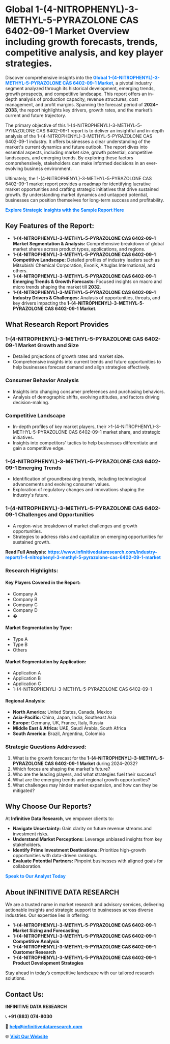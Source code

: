 <h1>Global 1-(4-NITROPHENYL)-3-METHYL-5-PYRAZOLONE CAS 6402-09-1 Market Overview including growth forecasts, trends, competitive analysis, and key player strategies.</h1>
<p>
Discover comprehensive insights into the 
<a href="https://www.infinitivedataresearch.com/industry-report/1-4-nitrophenyl-3-methyl-5-pyrazolone-cas-6402-09-1-market" rel="dofollow" style="color: #007BFF; text-decoration: none;"><strong>Global 1-(4-NITROPHENYL)-3-METHYL-5-PYRAZOLONE CAS 6402-09-1 Market</strong></a>, a pivotal industry segment analyzed through its historical development, emerging trends, growth prospects, and competitive landscape. This report offers an in-depth analysis of production capacity, revenue structures, cost management, and profit margins. Spanning the forecast period of <strong>2024–2033</strong>, the report highlights key drivers, growth rates, and the market’s current and future trajectory.
</p>
<p>
The primary objective of this 1-(4-NITROPHENYL)-3-METHYL-5-PYRAZOLONE CAS 6402-09-1 report is to deliver an insightful and in-depth analysis of the 1-(4-NITROPHENYL)-3-METHYL-5-PYRAZOLONE CAS 6402-09-1 industry. It offers businesses a clear understanding of the market's current dynamics and future outlook. The report dives into essential aspects, including market size, growth potential, competitive landscapes, and emerging trends. By exploring these factors comprehensively, stakeholders can make informed decisions in an ever-evolving business environment.
</p>
<p>
Ultimately, the 1-(4-NITROPHENYL)-3-METHYL-5-PYRAZOLONE CAS 6402-09-1 market report provides a roadmap for identifying lucrative market opportunities and crafting strategic initiatives that drive sustained growth. By understanding market dynamics and untapped potential, businesses can position themselves for long-term success and profitability.
</p>
<p>
<a href="https://www.infinitivedataresearch.com/request-sample/reportId=111314" style="color: #007BFF; text-decoration: none;"><strong>Explore Strategic Insights with the Sample Report Here</strong></a>
</p>

<h2>Key Features of the Report:</h2>
<ul>
<li><strong>1-(4-NITROPHENYL)-3-METHYL-5-PYRAZOLONE CAS 6402-09-1 Market Segmentation & Analysis:</strong> Comprehensive breakdown of global market shares across product types, applications, and regions.</li>
<li><strong>1-(4-NITROPHENYL)-3-METHYL-5-PYRAZOLONE CAS 6402-09-1 Competitive Landscape:</strong> Detailed profiles of industry leaders such as Mitsubishi Chemical Corporation, Evonik, Altuglas International, and others.</li>
<li><strong>1-(4-NITROPHENYL)-3-METHYL-5-PYRAZOLONE CAS 6402-09-1 Emerging Trends & Growth Forecasts:</strong> Focused insights on macro and micro trends shaping the market till <strong>2032</strong>.</li>
<li><strong>1-(4-NITROPHENYL)-3-METHYL-5-PYRAZOLONE CAS 6402-09-1 Industry Drivers & Challenges:</strong> Analysis of opportunities, threats, and key drivers impacting the <strong>1-(4-NITROPHENYL)-3-METHYL-5-PYRAZOLONE CAS 6402-09-1 Market</strong>.</li>
</ul>

<h2>What Research Report Provides</h2>
<h3>1-(4-NITROPHENYL)-3-METHYL-5-PYRAZOLONE CAS 6402-09-1 Market Growth and Size</h3>
<ul>
<li>Detailed projections of growth rates and market size.</li>
<li>Comprehensive insights into current trends and future opportunities to help businesses forecast demand and align strategies effectively.</li>
</ul>

<h3>Consumer Behavior Analysis</h3>
<ul>
<li>Insights into changing consumer preferences and purchasing behaviors.</li>
<li>Analysis of demographic shifts, evolving attitudes, and factors driving decision-making.</li>
</ul>

<h3>Competitive Landscape</h3>
<ul>
<li>In-depth profiles of key market players, their >1-(4-NITROPHENYL)-3-METHYL-5-PYRAZOLONE CAS 6402-09-1 market share, and strategic initiatives.</li>
<li>Insights into competitors' tactics to help businesses differentiate and gain a competitive edge.</li>
</ul>

<h3>1-(4-NITROPHENYL)-3-METHYL-5-PYRAZOLONE CAS 6402-09-1 Emerging Trends</h3>
<ul>
<li>Identification of groundbreaking trends, including technological advancements and evolving consumer values.</li>
<li>Exploration of regulatory changes and innovations shaping the industry's future.</li>
</ul>

<h3>1-(4-NITROPHENYL)-3-METHYL-5-PYRAZOLONE CAS 6402-09-1 Challenges and Opportunities</h3>
<ul>
<li>A region-wise breakdown of market challenges and growth opportunities.</li>
<li>Strategies to address risks and capitalize on emerging opportunities for sustained growth.</li>
</ul>
<p><strong>Read Full Analysis:</strong> <a href="https://www.infinitivedataresearch.com/industry-report/1-4-nitrophenyl-3-methyl-5-pyrazolone-cas-6402-09-1-market" rel="dofollow" style="color: #007BFF; text-decoration: none;"><strong>https://www.infinitivedataresearch.com/industry-report/1-4-nitrophenyl-3-methyl-5-pyrazolone-cas-6402-09-1-market</strong></a></p>
<h3>Research Highlights:</h3>
<h4>Key Players Covered in the Report:</h4>
<ul><li>Company A</li><li>Company B</li><li>Company C</li><li>Company D</li><li>�</li></ul>
<h4>Market Segmentation by Type:</h4>
<ul><li>Type A</li><li>Type B</li><li>Others</li></ul>
<h4>Market Segmentation by Application:</h4>
<ul><li>Application A</li><li>Application B</li><li>Application C</li><li>1-(4-NITROPHENYL)-3-METHYL-5-PYRAZOLONE CAS 6402-09-1</li></ul>

<h4>Regional Analysis:</h4>
<ul>
<li><strong>North America:</strong> United States, Canada, Mexico</li>
<li><strong>Asia-Pacific:</strong> China, Japan, India, Southeast Asia</li>
<li><strong>Europe:</strong> Germany, UK, France, Italy, Russia</li>
<li><strong>Middle East & Africa:</strong> UAE, Saudi Arabia, South Africa</li>
<li><strong>South America:</strong> Brazil, Argentina, Colombia</li>
</ul>

<h3>Strategic Questions Addressed:</h3>
<ol>
<li>What is the growth forecast for the <strong>1-(4-NITROPHENYL)-3-METHYL-5-PYRAZOLONE CAS 6402-09-1 Market</strong> during 2024–2032?</li>
<li>Which forces are shaping the market's future?</li>
<li>Who are the leading players, and what strategies fuel their success?</li>
<li>What are the emerging trends and regional growth opportunities?</li>
<li>What challenges may hinder market expansion, and how can they be mitigated?</li>
</ol>

<h2>Why Choose Our Reports?</h2>
<p>At <strong>Infinitive Data Research</strong>, we empower clients to:</p>
<ul>
<li><strong>Navigate Uncertainty:</strong> Gain clarity on future revenue streams and investment risks.</li>
<li><strong>Understand Market Perceptions:</strong> Leverage unbiased insights from key stakeholders.</li>
<li><strong>Identify Prime Investment Destinations:</strong> Prioritize high-growth opportunities with data-driven rankings.</li>
<li><strong>Evaluate Potential Partners:</strong> Pinpoint businesses with aligned goals for collaboration.</li>
</ul>
<p><a href="https://www.infinitivedataresearch.com/industry-report/1-4-nitrophenyl-3-methyl-5-pyrazolone-cas-6402-09-1-market" rel="dofollow" style="color: #007BFF; text-decoration: none;"><strong>Speak to Our Analyst Today</strong></a></p>

<h2>About INFINITIVE DATA RESEARCH</h2>
<p>We are a trusted name in market research and advisory services, delivering actionable insights and strategic support to businesses across diverse industries. Our expertise lies in offering:</p>
<ul>
<li><strong>1-(4-NITROPHENYL)-3-METHYL-5-PYRAZOLONE CAS 6402-09-1 Market Sizing and Forecasting</strong></li>
<li><strong>1-(4-NITROPHENYL)-3-METHYL-5-PYRAZOLONE CAS 6402-09-1 Competitive Analysis</strong></li>
<li><strong>1-(4-NITROPHENYL)-3-METHYL-5-PYRAZOLONE CAS 6402-09-1 Customer Research</strong></li>
<li><strong>1-(4-NITROPHENYL)-3-METHYL-5-PYRAZOLONE CAS 6402-09-1 Product Development Strategies</strong></li>
</ul>
<p>Stay ahead in today’s competitive landscape with our tailored research solutions.</p>

<h2>Contact Us:</h2>
<p><strong>INFINITIVE DATA RESEARCH</strong></p>
<p>📞 <strong>+91 (883) 074-8030</strong></p>
<p>📧 <strong><a href="mailto:help@infinitivedataresearch.com" style="color: #007BFF;">help@infinitivedataresearch.com</a></strong></p>
<p>🌐 <strong><a href="https://www.infinitivedataresearch.com" rel="dofollow" style="color: #007BFF;">Visit Our Website</a></strong></p>